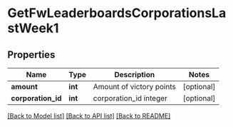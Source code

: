 # GetFwLeaderboardsCorporationsLastWeek1

## Properties
Name | Type | Description | Notes
------------ | ------------- | ------------- | -------------
**amount** | **int** | Amount of victory points | [optional] 
**corporation_id** | **int** | corporation_id integer | [optional] 

[[Back to Model list]](../README.md#documentation-for-models) [[Back to API list]](../README.md#documentation-for-api-endpoints) [[Back to README]](../README.md)


